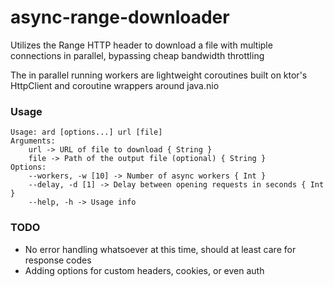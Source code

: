 # async-range-downloader
Utilizes the Range HTTP header to download a file with multiple connections in parallel, bypassing cheap bandwidth throttling

The in parallel running workers are lightweight coroutines built on ktor's HttpClient and coroutine wrappers around java.nio 

### Usage
```
Usage: ard [options...] url [file]
Arguments:
    url -> URL of file to download { String }
    file -> Path of the output file (optional) { String }
Options:
    --workers, -w [10] -> Number of async workers { Int }
    --delay, -d [1] -> Delay between opening requests in seconds { Int }
    --help, -h -> Usage info
```

### TODO
- No error handling whatsoever at this time, should at least care for response codes
- Adding options for custom headers, cookies, or even auth
